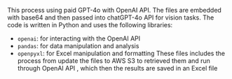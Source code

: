 This process using paid GPT-4o with OpenAI API. The files are embedded with base64 and then passed into chatGPT-4o API for vision tasks.
The code is written in Python and uses the following libraries:
- `openai`: for interacting with the OpenAI API
- `pandas`: for data manipulation and analysis
- `openpyxl`: for Excel manipulation and formatting
These files includes the process from update the files to AWS S3 to retrieved them and run through OpenAI API , which then the results are saved in an Excel file
